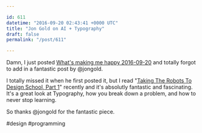 ```yaml
---

id: 611
datetime: "2016-09-20 02:43:41 +0000 UTC"
title: "Jon Gold on AI + Typography"
draft: false
permalink: "/post/611"

---
```


Damn, I just posted [What's making me happy 2016-09-20](https://writing.natwelch.com/post/610) and totally forgot to add in a fantastic post by @jongold.

I totally missed it when he first posted it, but I read "[Taking The Robots To Design School, Part 1](http://jon.gold/2016/05/robot-design-school/)" recently  and it's absolutly fantastic and fascinating. It's a great look at Typography, how you break down a problem, and how to never stop learning.

So thanks @jongold for the fantastic piece.

#design #programming
